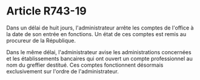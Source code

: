 # Article R743-19

Dans un délai de huit jours, l'administrateur arrête les comptes de l'office à la date de son entrée en fonctions. Un état de ces comptes est remis au procureur de la République.

Dans le même délai, l'administrateur avise les administrations concernées et les établissements bancaires qui ont ouvert un compte professionnel au nom du greffier destitué. Ces comptes fonctionnent désormais exclusivement sur l'ordre de l'administrateur.
